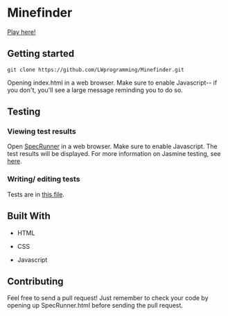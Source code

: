 # Minefinder

[Play here!](https://lwprogramming.github.io/Minefinder/)

## Getting started

`git clone https://github.com/LWprogramming/Minefinder.git`

Opening index.html in a web browser. Make sure to enable Javascript-- if you don't, you'll see a large message reminding you to do so.

## Testing

### Viewing test results

Open [SpecRunner](SpecRunner.html) in a web browser. Make sure to enable Javascript. The test results will be displayed. For more information on Jasmine testing, see [here](https://jasmine.github.io/).

### Writing/ editing tests

Tests are in [this file](tests.js).

## Built With

* HTML

* CSS

* Javascript

## Contributing

Feel free to send a pull request! Just remember to check your code by opening up SpecRunner.html before sending the pull request. 